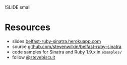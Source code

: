 !SLIDE small

# Resources

* slides [belfast-ruby-sinatra.herokuapp.com](http://belfast-ruby-sinatra.herokuapp.com)
* source [github.com/stevenwilkin/belfast-ruby-sinatra](https://github.com/stevenwilkin/belfast-ruby-sinatra)
* code samples for Sinatra and Ruby 1.9.x in `examples/`
* follow [@stevebiscuit](https://twitter.com/stevebiscuit)
